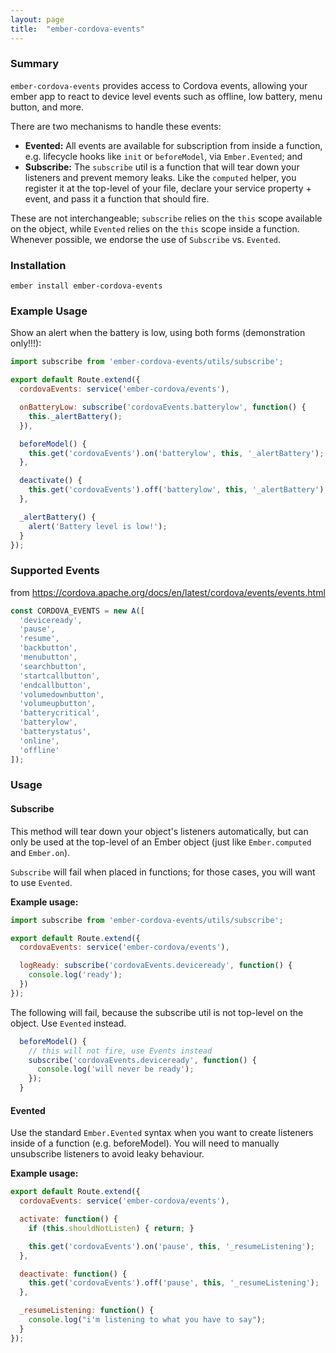 ```yaml
---
layout: page
title:  "ember-cordova-events"
---
```


### Summary

`ember-cordova-events` provides access to Cordova events, allowing your ember app to react to device level events such as offline, low battery, menu button, and more.

There are two mechanisms to handle these events:

- **Evented:** All events are available for subscription from inside a function, e.g. lifecycle hooks like `init` or `beforeModel`, via `Ember.Evented`; and
- **Subscribe:** The `subscribe` util is a function that will tear down your listeners and prevent memory leaks. Like the `computed` helper, you register it at the top-level of your file, declare your service property + event, and pass it a function that should fire.

These are not interchangeable; `subscribe` relies on the `this` scope available on the object, while `Evented` relies on the `this` scope inside a function. Whenever possible, we endorse the use of `Subscribe` vs. `Evented`.

### Installation

```
ember install ember-cordova-events
```

### Example Usage

Show an alert when the battery is low, using both forms (demonstration only!!!):

```js
import subscribe from 'ember-cordova-events/utils/subscribe';

export default Route.extend({
  cordovaEvents: service('ember-cordova/events'),

  onBatteryLow: subscribe('cordovaEvents.batterylow', function() {
    this._alertBattery();
  }),

  beforeModel() {
    this.get('cordovaEvents').on('batterylow', this, '_alertBattery');
  },

  deactivate() {
    this.get('cordovaEvents').off('batterylow', this, '_alertBattery');
  },

  _alertBattery() {
    alert('Battery level is low!');
  }
});
```

### Supported Events

from <https://cordova.apache.org/docs/en/latest/cordova/events/events.html>

```javascript
const CORDOVA_EVENTS = new A([
  'deviceready',
  'pause',
  'resume',
  'backbutton',
  'menubutton',
  'searchbutton',
  'startcallbutton',
  'endcallbutton',
  'volumedownbutton',
  'volumeupbutton',
  'batterycritical',
  'batterylow',
  'batterystatus',
  'online',
  'offline'
]);
```

### Usage

#### Subscribe

This method will tear down your object's listeners automatically, but can only be used at the top-level of an Ember object (just like `Ember.computed` and `Ember.on`).

`Subscribe` will fail when placed in functions; for those cases, you will want to use `Evented`.

**Example usage:**

```js
import subscribe from 'ember-cordova-events/utils/subscribe';

export default Route.extend({
  cordovaEvents: service('ember-cordova/events'),

  logReady: subscribe('cordovaEvents.deviceready', function() {
    console.log('ready');
  })
});
```

The following will fail, because the subscribe util is not top-level on the object. Use `Evented` instead.

```javascript
  beforeModel() {
    // this will not fire, use Events instead
    subscribe('cordovaEvents.deviceready', function() {
      console.log('will never be ready');
    });
  }
```

#### Evented

Use the standard `Ember.Evented` syntax when you want to create listeners inside of a function (e.g. beforeModel).
You will need to manually unsubscribe listeners to avoid leaky behaviour.

**Example usage:**

```javascript
export default Route.extend({
  cordovaEvents: service('ember-cordova/events'),

  activate: function() {
    if (this.shouldNotListen) { return; }

    this.get('cordovaEvents').on('pause', this, '_resumeListening');
  },

  deactivate: function() {
    this.get('cordovaEvents').off('pause', this, '_resumeListening');
  },

  _resumeListening: function() {
    console.log("i'm listening to what you have to say");
  }
});
```
